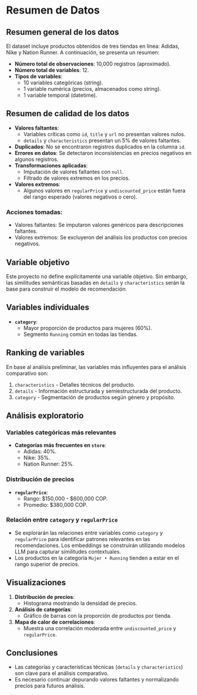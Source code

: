 # Resumen de Datos

## Resumen general de los datos

El dataset incluye productos obtenidos de tres tiendas en línea: Adidas, Nike y Nation Runner. A continuación, se presenta un resumen:

- **Número total de observaciones**: 10,000 registros (aproximado).
- **Número total de variables**: 12.
- **Tipos de variables**: 
  - 10 variables categóricas (string).
  - 1 variable numérica (precios, almacenados como string).
  - 1 variable temporal (datetime).

## Resumen de calidad de los datos

- **Valores faltantes**: 
  - Variables críticas como `id`, `title` y `url` no presentan valores nulos.
  - `details` y `characteristics` presentan un 5% de valores faltantes.
- **Duplicados**: No se encontraron registros duplicados en la columna `id`.
- **Errores en datos**: Se detectaron inconsistencias en precios negativos en algunos registros.
- **Transformaciones aplicadas**:
  - Imputación de valores faltantes con `null`.
  - Filtrado de valores extremos en los precios.
- **Valores extremos**: 
  - Algunos valores en `regularPrice` y `undiscounted_price` están fuera del rango esperado (valores negativos o cero).

### Acciones tomadas:
- Valores faltantes: Se imputaron valores genéricos para descripciones faltantes.
- Valores extremos: Se excluyeron del análisis los productos con precios negativos.

## Variable objetivo

Este proyecto no define explícitamente una variable objetivo. Sin embargo, las similitudes semánticas basadas en `details` y `characteristics` serán la base para construir el modelo de recomendación.

## Variables individuales


- **`category`**:
  - Mayor proporción de productos para mujeres (60%).
  - Segmento `Running` común en todas las tiendas.

## Ranking de variables

En base al análisis preliminar, las variables más influyentes para el análisis comparativo son:

1. `characteristics` - Detalles técnicos del producto.
2. `details` - Información estructurada y semiestructurada del producto.
3. `category` - Segmentación de productos según género y propósito.

## Análisis exploratorio

### Variables categóricas más relevantes
- **Categorías más frecuentes en `store`**:
  - Adidas: 40%.
  - Nike: 35%.
  - Nation Runner: 25%.
  
### Distribución de precios
- **`regularPrice`**:
  - Rango: $150,000 - $600,000 COP.
  - Promedio: $380,000 COP.

### Relación entre `category` y `regularPrice`
- Se explorarán las relaciones entre variables como `category` y `regularPrice` para identificar patrones relevantes en las recomendaciones. Los embeddings se construirán utilizando modelos LLM para capturar similitudes contextuales.
- Los productos en la categoría `Mujer • Running` tienden a estar en el rango superior de precios.

## Visualizaciones
1. **Distribución de precios**:
   - Histograma mostrando la densidad de precios.
2. **Análisis de categorías**:
   - Gráfico de barras con la proporción de productos por tienda.
3. **Mapa de calor de correlaciones**:
   - Muestra una correlación moderada entre `undiscounted_price` y `regularPrice`.

## Conclusiones
- Las categorías y características técnicas (`details` y `characteristics`) son clave para el análisis comparativo.
- Es necesario continuar depurando valores faltantes y normalizando precios para futuros análisis.